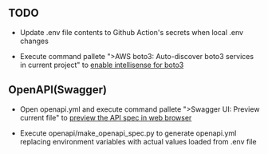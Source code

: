## TODO
- Update .env file contents to Github Action's secrets when local .env changes

- Execute command pallete ">AWS boto3: Auto-discover boto3 services in current project" to [enable intellisense for boto3](https://dev.classmethod.jp/articles/try-boto3-stubs/)

## OpenAPI(Swagger)
- Open openapi.yml and execute command pallete ">Swagger UI: Preview current file" to [preview the API spec in web browser](https://marketplace.visualstudio.com/items?itemName=Arjun.swagger-viewer)

- Execute openapi/make_openapi_spec.py to generate openapi.yml replacing environment variables with actual values loaded from .env file